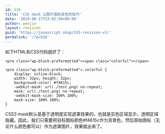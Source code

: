 ```yaml
---
id: 516
title: 'CSS mask 让图片图标变色的技巧'
date: '2019-08-17T23:02:58+08:00'
author: wenjie
layout: revision
guid: 'https://javascript.shop/515-revision-v1/'
permalink: '/?p=516'
---
```


如下HTML和CSS代码就好了：

```
<pre class="wp-block-preformatted"><span class="colorful"></span>
```

```
<pre class="wp-block-preformatted">.colorful {
    display: inline-block;
    width: 32px; height: 32px;
    background-color: #f4615c;
    -webkit-mask: url(./test.png) no-repeat;
    mask: url(./test.png) no-repeat;
    -webkit-mask-size: 100% 100%;
    mask-size: 100% 100%;
}
```

CSS3 mask默认是基于透明度实现遮罩效果的。也就是实色区域显示，透明区域隐藏。因此，我们只需要把目标图标颜色#f4615c作为背景色，然后原始图标（无论什么颜色都可以）作为遮罩图片，效果就出来了。